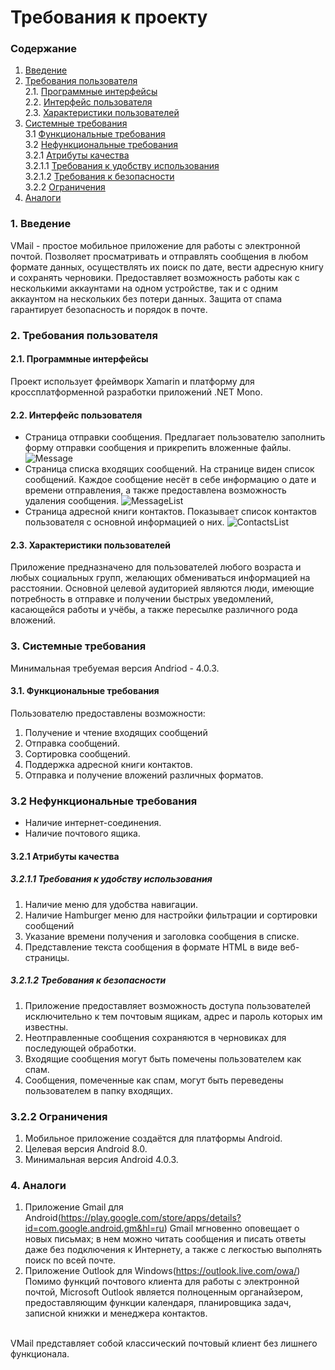 # Требования к проекту
### Содержание
1. [Введение](#1)
2. [Требования пользователя](#2) <br>
  2.1. [Программные интерфейсы](#2.1) <br>
  2.2. [Интерфейс пользователя](#2.2) <br>
  2.3. [Характеристики пользователей](#2.3) <br>
3. [Системные требования](#3) <br>
  3.1 [Функциональные требования](#3.1) <br>
  3.2 [Нефункциональные требования](#3.2) <br>
    3.2.1 [Атрибуты качества](#3.2.1) <br>
      3.2.1.1 [Требования к удобству использования](#3.2.1.1) <br>
      3.2.1.2 [Требования к безопасности](#3.2.1.2) <br>
    3.2.2 [Ограничения](#3.2.2)
 4. [Аналоги](#4) <br>
  
### 1. Введение <a name="1"></a>
VMail - простое мобильное приложение для работы с электронной почтой. Позволяет просматривать и отправлять сообщения в любом формате данных, осуществлять их поиск по дате, вести адресную книгу и сохранять черновики. Предоставляет возможность работы как с несколькими аккаунтами на одном устройстве, так и с одним аккаунтом на нескольких без потери данных. Защита от спама гарантирует безопасность и порядок в почте.

### 2. Требования пользователя <a name="2"></a>
#### 2.1. Программные интерфейсы <a name="2.1"></a>
Проект использует фреймворк Xamarin и платформу для кроссплатформенной разработки приложений .NET Mono. 
#### 2.2. Интерфейс пользователя <a name="2.2"></a>
- Страница отправки сообщения.
Предлагает пользователю заполнить форму отправки сообщения и прикрепить вложенные файлы. <br>
  ![Message]( https://github.com/valerycadovic/VMail/blob/master/Mockups/Message.png)
- Страница списка входящих сообщений. 
На странице виден список сообщений. Каждое сообщение несёт в себе информацию о дате и времени отправления, а также предоставлена возможность удаления сообщения.
  ![MessageList]( https://github.com/valerycadovic/VMail/blob/master/Mockups/MessagesList.png)
- Страница адресной книги контактов.
Показывает список контактов пользователя с основной информацией о них.
  ![ContactsList]( https://github.com/valerycadovic/VMail/blob/master/Mockups/Contacts.png)
  
#### 2.3. Характеристики пользователей <a name="2.3"></a>
Приложение предназначено для пользователей любого возраста и любых социальных групп, желающих обмениваться информацией на расстоянии. Основной целевой аудиторией являются люди, имеющие потребность в отправке и получении быстрых уведомлений, касающейся работы и учёбы, а также пересылке различного рода вложений.
### 3. Системные требования <a name="3"></a>
Минимальная требуемая версия Andriod - 4.0.3.
#### 3.1. Функциональные требования <a name="3.1"></a>
Пользователю предоставлены возможности:
  1. Получение и чтение входящих сообщений
  2. Отправка сообщений.
  3. Сортировка сообщений.
  4. Поддержка адресной книги контактов.
  5. Отправка и получение вложений различных форматов.

### 3.2 Нефункциональные требования <a name="3.2"></a>
* Наличие интернет-соединения.
* Наличие почтового ящика.

<a name="quality_attributes"/>

#### 3.2.1 Атрибуты качества <a name="3.2.1"></a>

<a name="requirements_for_ease_of_use"/>

##### 3.2.1.1 Требования к удобству использования <a name="3.2.1.1"></a>
1. Наличие меню для удобства навигации.
2. Наличие Hamburger меню для настройки фильтрации и сортировки сообщений
3. Указание времени получения и заголовка сообщения в списке.
4. Представление текста сообщения в формате HTML в виде веб-страницы.

<a name="security_requirements"/>

##### 3.2.1.2 Требования к безопасности <a name="3.2.1.2"></a>
1. Приложение предоставляет возможность доступа пользователей исключительно к тем почтовым ящикам, адрес и пароль которых им известны.
2. Неотправленные сообщения сохраняются в черновиках для последующей обработки.
3. Входящие сообщения могут быть помечены пользователем как спам.
4. Сообщения, помеченные как спам, могут быть переведены пользователем в папку входящих.

### 3.2.2 Ограничения <a name="3.2.2"></a>
1. Мобильное приложение создаётся для платформы Android.
2. Целевая версия Android 8.0.
3. Минимальная версия Android 4.0.3.

### 4. Аналоги <a name="4"></a>
1. Приложение Gmail для Android(https://play.google.com/store/apps/details?id=com.google.android.gm&hl=ru)
Gmail мгновенно оповещает о новых письмах; в нем можно читать сообщения и писать ответы даже без подключения к Интернету, а также с легкостью выполнять поиск по всей почте.
2. Приложение Outlook для Windows(https://outlook.live.com/owa/)
Помимо функций почтового клиента для работы с электронной почтой, Microsoft Outlook является полноценным органайзером, предоставляющим функции календаря, планировщика задач, записной книжки и менеджера контактов.
 </br>
   VMail представляет собой классический почтовый клиент без лишнего функционала.
